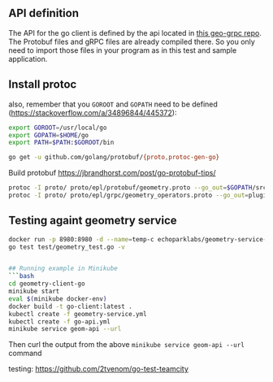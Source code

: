 ## API definition
The API for the go client is defined by the api located in [this geo-grpc repo](https://github.com/geo-grpc/api). The Protobuf files and gRPC files are already compiled there. So you only need to import those files in your program as in this test and sample application.

## Install protoc

also, remember that you `GOROOT` and `GOPATH` need to be defined (https://stackoverflow.com/a/34896844/445372):
```bash
export GOROOT=/usr/local/go
export GOPATH=$HOME/go
export PATH=$PATH:$GOROOT/bin

go get -u github.com/golang/protobuf/{proto,protoc-gen-go}
```

Build protobuf
https://jbrandhorst.com/post/go-protobuf-tips/
```bash
protoc -I proto/ proto/epl/protobuf/geometry.proto --go_out=$GOPATH/src
protoc -I proto/ proto/epl/grpc/geometry_operators.proto --go_out=plugins=grpc:$GOPATH/src
```
## Testing againt geometry service
```bash
docker run -p 8980:8980 -d --name=temp-c echoparklabs/geometry-service-java:8-jre-slim
go test test/geometry_test.go -v


## Running example in Minikube
```bash
cd geometry-client-go
minikube start
eval $(minikube docker-env)
docker build -t go-client:latest .
kubectl create -f geometry-service.yml
kubectl create -f go-api.yml
minikube service geom-api --url
```

Then curl the output from the above `minikube service geom-api --url` command

testing:
https://github.com/2tvenom/go-test-teamcity


